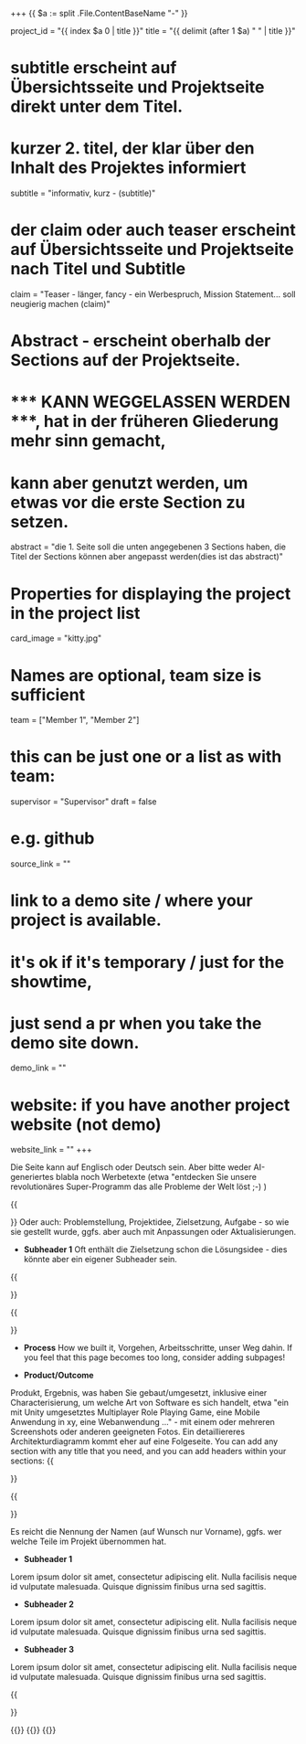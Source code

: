 +++
{{ $a := split .File.ContentBaseName "-"  }}

project_id = "{{ index $a 0 | title }}"
title = "{{ delimit (after 1 $a) " " | title }}"

# subtitle erscheint auf Übersichtsseite und Projektseite direkt unter dem Titel.
# kurzer 2. titel, der klar über den Inhalt des Projektes informiert
subtitle = "informativ, kurz - (subtitle)"

# der claim oder auch teaser erscheint auf Übersichtsseite und Projektseite nach Titel und Subtitle
claim = "Teaser - länger, fancy - ein Werbespruch, Mission Statement... soll neugierig machen (claim)"

# Abstract - erscheint oberhalb der Sections auf der Projektseite. 
# *** KANN WEGGELASSEN WERDEN ***, hat in der früheren Gliederung mehr sinn gemacht,
# kann aber genutzt werden, um etwas vor die erste Section zu setzen.
abstract = "die 1. Seite soll die unten angegebenen 3 Sections haben, die Titel der Sections können aber angepasst werden(dies ist das abstract)"

# Properties for displaying the project in the project list
card_image = "kitty.jpg"

# Names are optional, team size is sufficient
team = ["Member 1", "Member 2"]
# this can be just one or a list as with team:
supervisor = "Supervisor"
draft = false


# e.g. github
source_link = ""
# link to a demo site / where your project is available.
# it's ok if it's temporary / just for the showtime, 
# just send a pr when you take the demo site down.
demo_link = ""
# website: if you have another project website (not demo)
website_link = ""
+++

Die Seite kann auf Englisch oder Deutsch sein. Aber bitte weder AI-generiertes blabla noch Werbetexte (etwa "entdecken Sie unsere revolutionäres Super-Programm das alle Probleme der Welt löst ;-) ) 

{{<section title="Our Goal">}}
Oder auch: Problemstellung, Projektidee, Zielsetzung, Aufgabe - so wie sie gestellt wurde, ggfs. aber auch mit Anpassungen oder
Aktualisierungen. 

* **Subheader 1**
Oft enthält die Zielsetzung schon die Lösungsidee - dies könnte aber ein eigener Subheader sein.

{{</section>}}


{{<section title="Process and Outcome">}}
* **Process**
How we built it, Vorgehen, Arbeitsschritte, unser Weg dahin.
If you feel that this page becomes too long, consider adding subpages!

* **Product/Outcome**

Produkt, Ergebnis, was haben Sie gebaut/umgesetzt, inklusive einer Characterisierung, um welche Art von Software es sich handelt, etwa  "ein mit Unity umgesetztes Multiplayer Role Playing Game, eine Mobile Anwendung in xy, eine Webanwendung ..." - mit einem oder mehreren Screenshots oder anderen geeigneten Fotos.
Ein detailliereres Architekturdiagramm kommt eher auf eine Folgeseite.
You can add any section with any title that you need, and you can add headers within your sections:
{{</section>}} 


{{<section title="Team">}}

Es reicht die Nennung der Namen (auf Wunsch nur Vorname), ggfs. wer welche Teile im Projekt übernommen hat. 


* **Subheader 1**

Lorem ipsum dolor sit amet, consectetur adipiscing elit. Nulla facilisis neque id vulputate malesuada. Quisque dignissim finibus urna sed sagittis. 


* **Subheader 2**

Lorem ipsum dolor sit amet, consectetur adipiscing elit. Nulla facilisis neque id vulputate malesuada. Quisque dignissim finibus urna sed sagittis. 

* **Subheader 3**

Lorem ipsum dolor sit amet, consectetur adipiscing elit. Nulla facilisis neque id vulputate malesuada. Quisque dignissim finibus urna sed sagittis. 

{{</section>}} 



{{<gallery>}}
{{<team-member image="cat.jpg" name="team member cat">}}
{{</gallery>}}

